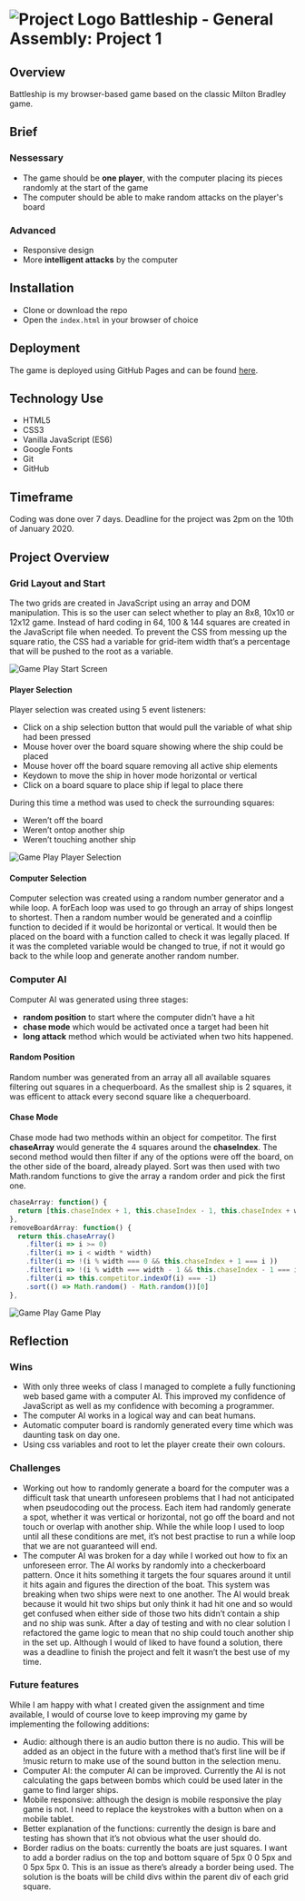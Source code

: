 # ![Project Logo](assets/README_GALogo.png) Battleship - General Assembly: Project 1

## Overview

Battleship is my browser-based game based on the classic Milton Bradley game. 


## Brief

### Nessessary
* The game should be **one player**, with the computer placing its pieces randomly at the start of the game
* The computer should be able to make random attacks on the player's board

### Advanced
* Responsive design
* More **intelligent attacks** by the computer

## Installation

* Clone or download the repo
* Open the `index.html` in your browser of choice

## Deployment

The game is deployed using GitHub Pages and can be found [here](https://jaymagrob.github.io/sei-project-1/).

## Technology Use

* HTML5
* CSS3
* Vanilla JavaScript (ES6)
* Google Fonts
* Git
* GitHub


## Timeframe

Coding was done over 7 days. Deadline for the project was 2pm on the 10th of January 2020.


## Project Overview

### Grid Layout and Start

The two grids are created in JavaScript using an array and DOM manipulation. This is so the user can select whether to play an 8x8, 10x10 or 12x12 game. Instead of hard coding in 64, 100 & 144 squares are created in the JavaScript file when needed. To prevent the CSS from messing up the square ratio, the CSS had a variable for grid-item width that’s a percentage that will be pushed to the root as a variable.

![Game Play Start Screen](assets/GamePlay_Start.png)

#### Player Selection

Player selection was created using 5 event listeners:
* Click on a ship selection button that would pull the variable of what ship had been pressed
* Mouse hover over the board square showing where the ship could be placed
* Mouse hover off the board square removing all active ship elements
* Keydown to move the ship in hover mode horizontal or vertical
* Click on a board square to place ship if legal to place there

During this time a method was used to check the surrounding squares:
* Weren’t off the board
* Weren’t ontop another ship
* Weren’t touching another ship

![Game Play Player Selection](assets/GamePlay_PlayerSelection.png)

#### Computer Selection

Computer selection was created using a random number generator and a while loop. A forEach loop was used to go through an array of ships longest to shortest. Then a random number would be generated and a coinflip function to decided if it would be horizontal or vertical. It would then be placed on the board with a function called to check it was legally placed. If it was the completed variable would be changed to true, if not it would go back to the while loop and generate another random number.

### Computer AI

Computer AI was generated using three stages:
* **random position** to start where the computer didn't have a hit
* **chase mode** which would be activated once a target had been hit
* **long attack** method which would be activiated when two hits happened.

#### Random Position 

Random number was generated from an array all all available squares filtering out squares in a chequerboard. As the smallest ship is 2 squares, it was efficent to attack every second square like a chequerboard.

#### Chase Mode

Chase mode had two methods within an object for competitor. The first **chaseArray** would generate the 4 squares around the **chaseIndex**. The second method would then filter if any of the options were off the board, on the other side of the board, already played. Sort was then used with two Math.random functions to give the array a random order and pick the first one.

```JavaScript
chaseArray: function() {
  return [this.chaseIndex + 1, this.chaseIndex - 1, this.chaseIndex + width, this.chaseIndex - width]
},
removeBoardArray: function() {
  return this.chaseArray()
    .filter(i => i >= 0)
    .filter(i => i < width * width)
    .filter(i => !(i % width === 0 && this.chaseIndex + 1 === i ))
    .filter(i => !(i % width === width - 1 && this.chaseIndex - 1 === i))
    .filter(i => this.competitor.indexOf(i) === -1)
    .sort(() => Math.random() - Math.random())[0]
},
```
![Game Play Game Play](assets/GamePlay_GameProgress.png)

## Reflection

### Wins

* With only three weeks of class I managed to complete a fully functioning web based game with a computer AI. This improved my confidence of JavaScript as well as my confidence with becoming a programmer. 
* The computer AI works in a logical way and can beat humans.
* Automatic computer board is randomly generated every time which was daunting task on day one.
* Using css variables and root to let the player create their own colours.

### Challenges

* Working out how to randomly generate a board for the computer was a difficult task that unearth unforeseen problems that I had not anticipated when pseudocoding out the process. Each item had randomly generate a spot, whether it was vertical or horizontal, not go off the board and not touch or overlap with another ship. While the while loop I used to loop until all these conditions are met, it’s not best practise to run a while loop that we are not guaranteed will end.  
* The computer AI was broken for a day while I worked out how to fix an unforeseen error. The AI works by randomly into a checkerboard pattern. Once it hits something it targets the four squares around it until it hits again and figures the direction of the boat. This system was breaking when two ships were next to one another. The AI would break because it would hit two ships but only think it had hit one and so would get confused when either side of those two hits didn’t contain a ship and no ship was sunk. After a day of testing and with no clear solution I refactored the game logic to mean that no ship could touch another ship in the set up. Although I would of liked to have found a solution, there was a deadline to finish the project and  felt it wasn’t the best use of my time. 

### Future features

While I am happy with what I created given the assignment and time available, I would of course love to keep improving my game by implementing the following additions:
* Audio:  although there is an audio button there is no audio. This will be added as an object in the future with a method that’s first line will be if !music return to make use of the sound button in the selection menu.
* Computer AI: the computer AI can be improved. Currently the AI is not calculating the gaps between bombs which could be used later in the game to find larger ships.
* Mobile responsive: although the design is mobile responsive the play game is not. I need to replace the keystrokes with a button when on a mobile tablet.
* Better explanation of the functions: currently the design is bare and testing has shown that it’s not obvious what the user should do.
* Border radius on the boats: currently the boats are just squares. I want to add a border radius on the top and bottom square of 5px 0 0 5px and 0 5px 5px 0. This is an issue as there’s already a border being used. The solution is the boats will be child divs within the parent div of each grid square.
